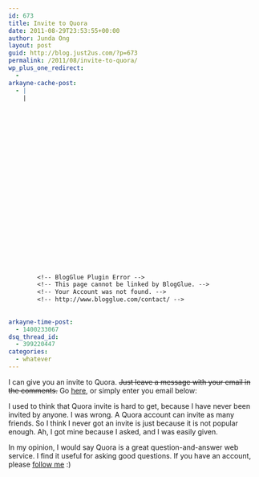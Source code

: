 ```yaml
---
id: 673
title: Invite to Quora
date: 2011-08-29T23:53:55+00:00
author: Junda Ong
layout: post
guid: http://blog.just2us.com/?p=673
permalink: /2011/08/invite-to-quora/
wp_plus_one_redirect:
  - 
arkayne-cache-post:
  - |
    |
        
        
        
        
        
        
        
        
        
        
        
        
        
        
        
        
        
        
        
        
        
        
        
        <!-- BlogGlue Plugin Error -->
        <!-- This page cannot be linked by BlogGlue. -->
        <!-- Your Account was not found. -->
        <!-- http://www.blogglue.com/contact/ -->
        
        
arkayne-time-post:
  - 1400233067
dsq_thread_id:
  - 399220447
categories:
  - whatever
---
```

I can give you an invite to Quora. <del datetime="2012-02-10T05:16:33+00:00">Just leave a message with your email in the comments.</del> Go <a href="https://docs.google.com/spreadsheet/viewform?formkey=dFQ3bWhJa045Z0RQa2I1SzhfbFdFaHc6MQ" onclick="__gaTracker('send', 'event', 'outbound-article', 'https://docs.google.com/spreadsheet/viewform?formkey=dFQ3bWhJa045Z0RQa2I1SzhfbFdFaHc6MQ', 'here');" target="_blank">here</a>, or simply enter you email below:



I used to think that Quora invite is hard to get, because I have never been invited by anyone. I was wrong. A Quora account can invite as many friends. So I think I never got an invite is just because it is not popular enough. Ah, I got mine because I asked, and I was easily given.

In my opinion, I would say Quora is a great question-and-answer web service. I find it useful for asking good questions. If you have an account, please <a href="http://www.quora.com/Junda-Ong" onclick="__gaTracker('send', 'event', 'outbound-article', 'http://www.quora.com/Junda-Ong', 'follow me');">follow me</a> :)

<div style="font-size:0px;height:0px;line-height:0px;margin:0;padding:0;clear:both">
</div>